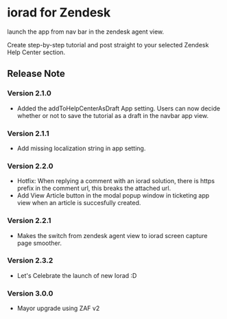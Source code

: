 # iorad for Zendesk

launch the app from nav bar in the zendesk agent view.

Create step-by-step tutorial and post straight to your selected Zendesk Help Center section.

## Release Note

### Version 2.1.0
* Added the addToHelpCenterAsDraft App setting.
Users can now decide whether or not to save the tutorial as a draft in the navbar app view.

### Version 2.1.1
* Add missing localization string in app setting.

### Version 2.2.0
* Hotfix:
  When replying a comment with an iorad solution, there is https prefix in the comment url, this breaks the attached url.
* Add View Article button in the modal popup window in ticketing app view when an article is succesfully created.

### Version 2.2.1
* Makes the switch from zendesk agent view to iorad screen capture page smoother.

### Version 2.3.2
* Let's Celebrate the launch of new Iorad :D

### Version 3.0.0
* Mayor upgrade using ZAF v2